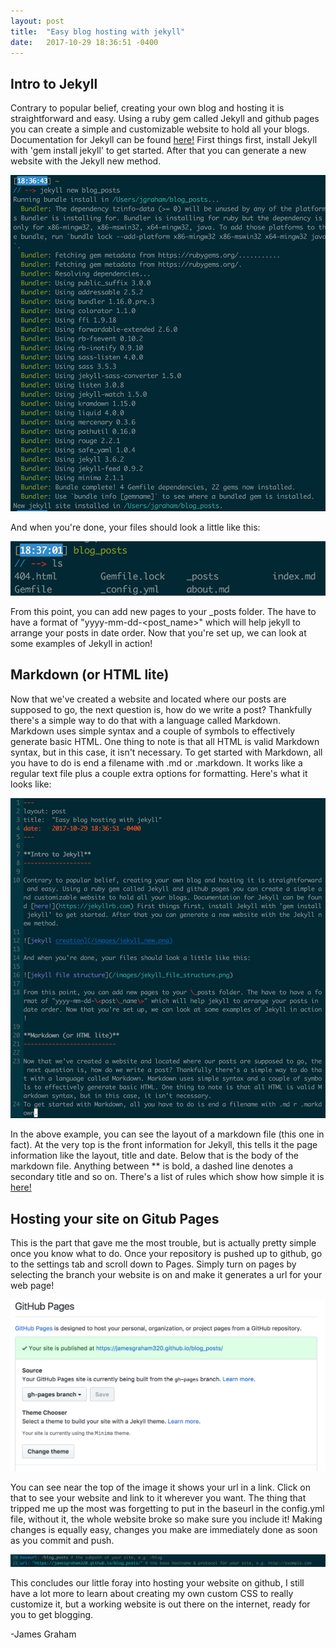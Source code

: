 ```yaml
---
layout: post
title:  "Easy blog hosting with jekyll"
date:   2017-10-29 18:36:51 -0400
---
```


**Intro to Jekyll**
-------------------

Contrary to popular belief, creating your own blog and hosting it is straightforward and easy. Using a ruby gem called Jekyll and github pages you can create a simple and customizable website to hold all your blogs. Documentation for Jekyll can be found [here!](https://jekyllrb.com) First things first, install Jekyll with 'gem install jekyll' to get started. After that you can generate a new website with the Jekyll new method. 

![jekyll creation](images/jekyll_new.png)

And when you're done, your files should look a little like this:

![jekyll file structure](images/jekyll_file_structure.png)

From this point, you can add new pages to your \_posts folder. The have to have a format of "yyyy-mm-dd-\<post\_name\>" which will help jekyll to arrange your posts in date order. Now that you're set up, we can look at some examples of Jekyll in action!

**Markdown (or HTML lite)**
--------------------------

Now that we've created a website and located where our posts are supposed to go, the next question is, how do we write a post? Thankfully there's a simple way to do that with a language called Markdown. Markdown uses simple syntax and a couple of symbols to effectively generate basic HTML. One thing to note is that all HTML is valid Markdown syntax, but in this case, it isn't necessary.
To get started with Markdown, all you have to do is end a filename with .md or .markdown. It works like a regular text file plus a couple extra options for formatting. Here's what it looks like: 

![some markdown](images/markdown_example.png)

In the above example, you can see the layout of a markdown file (this one in fact). At the very top is the front information for Jekyll, this tells it the page information like the layout, title and date. Below that is the body of the markdown file. Anything between \*\* is bold, a dashed line denotes a secondary title and so on. There's a list of rules which show how simple it is [here!](https://github.com/adam-p/markdown-here/wiki/Markdown-Cheatsheet)

**Hosting your site on Gitub Pages**
------------------------------------

This is the part that gave me the most trouble, but is actually pretty simple once you know what to do. Once your repository is pushed up to github, go to the settings tab and scroll down to Pages. Simply turn on pages by selecting the branch your website is on and make it generates a url for your web page!

![github pages example](images/github_pages_example.png)

You can see near the top of the image it shows your url in a link. Click on that to see your website and link to it wherever you want. The thing that tripped me up the most was forgetting to put in the baseurl in the config.yml file, without it, the whole website broke so make sure you include it! Making changes is equally easy, changes you make are immediately done as soon as you commit and push.

![pesky devil](images/config_baseurl.png)

This concludes our little foray into hosting your website on github, I still have a lot more to learn about creating my own custom CSS to really customize it, but a working website is out there on the internet, ready for you to get blogging.

-James Graham
